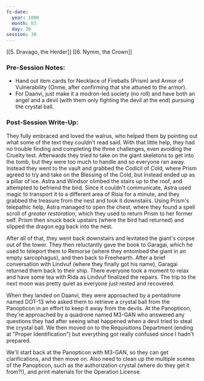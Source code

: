 ```yaml
---
fc-date:
  year: 1000
  month: 03
  day: 30
session: 38
---
```

[[5. Dravago, the Herder]] [[6. Nymm, the Crown]]

### Pre-Session Notes:
* Hand out item cards for Necklace of Fireballs (Prism) and Armor of Vulnerability (Onme, after confirming that she attuned to the armor).
* For Daanvi, just make it a modron-led society (no roll) and have both an angel and a devil (with them only fighting the devil at the end) pursuing the crystal ball.


### Post-Session Write-Up:
They fully embraced and loved the walrus, who helped them by pointing out what some of the text they couldn't read said. With that little help, they had no trouble finding and completing the three challenges, even avoiding the Cruelty test. Afterwards they tried to take on the giant skeletons to get into the tomb, but they were too much to handle and so everyone ran away. Instead they went to the vault and grabbed the Codicil of Cold, where Prism agreed to try and take on the Blessing of the Cold, but instead ended up as a pillar of ice. Astra and Windsor climbed the stairs up to the roof, and attempted to befriend the bird. Since it couldn't communicate, Astra used magic to transport it to a different area of Risia for a minute, and they grabbed the treasure from the nest and took it downstairs. Using Prism's telepathic help, Astra managed to open the chest, where they found a spell scroll of *greater restoration*, which they used to return Prism to her former self. Prism then snuck back upstairs (where the bird had returned) and slipped the dragon egg back into the nest.

After all of that, they went back downstairs and levitated the giant's corpse out of the tower. They then reluctantly gave the book to Garagai, which he used to teleport them to Remorse (where they entombed the giant in an empty sarcophagus), and then back to Freehearth. After a brief conversation with Lindvuf (where they finally got his name), Garagai returned them back to their ship. There everyone took a moment to relax and have some tea with Rida as Lindvuf finalized the repairs. The trip to the next moon was pretty quiet as everyone just rested and recovered.

When they landed on Daanvi, they were approached by a pentadrone named DOT-13 who asked them to retrieve a crystal ball from the Panopticon in an effort to keep it away from the devils. At the Panopticon, they're approached by a quadrone named M3-GAN who answered any questions they had after seeing what happened when a devil tried to steal the crystal ball. We then moved on to the Requisitions Department (ending at "Proper Identification") but everything got really confused since I hadn't prepared.

We'll start back at the Panopticon with M3-GAN, so they can get clarifications, and then move on. Also need to clean up the multiple scenes of the Panopticon, such as the authorization crystal (where do they get it from?!), and print materials for the Operation License.